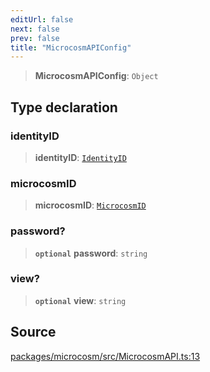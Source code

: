```yaml
---
editUrl: false
next: false
prev: false
title: "MicrocosmAPIConfig"
---
```


> **MicrocosmAPIConfig**: `Object`

## Type declaration

### identityID

> **identityID**: [`IdentityID`](IdentityID.md)

### microcosmID

> **microcosmID**: [`MicrocosmID`](MicrocosmID.md)

### password?

> **`optional`** **password**: `string`

### view?

> **`optional`** **view**: `string`

## Source

[packages/microcosm/src/MicrocosmAPI.ts:13](https://github.com/nodenogg-in/alpha-p2p/blob/920eddf19cd5eb07c362d64c8ceeef67e0a2790c/packages/microcosm/src/MicrocosmAPI.ts#L13)
